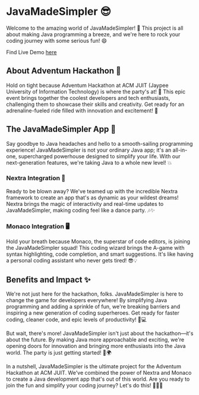 # JavaMadeSimpler 😎

Welcome to the amazing world of JavaMadeSimpler! 🚀 This project is all about making Java programming a breeze, and we're here to rock your coding journey with some serious fun! 😄

Find Live Demo [here](https://java-made-simpler.vercel.app/)

## About Adventum Hackathon 🎉

Hold on tight because Adventum Hackathon at ACM JUIT (Jaypee University of Information Technology) is where the party's at! 🎈 This epic event brings together the coolest developers and tech enthusiasts, challenging them to showcase their skills and creativity. Get ready for an adrenaline-fueled ride filled with innovation and excitement! 💪

## The JavaMadeSimpler App 📱

Say goodbye to Java headaches and hello to a smooth-sailing programming experience! JavaMadeSimpler is not your ordinary Java app; it's an all-in-one, supercharged powerhouse designed to simplify your life. With our next-generation features, we're taking Java to a whole new level! 💥

### Nextra Integration 🌟

Ready to be blown away? We've teamed up with the incredible Nextra framework to create an app that's as dynamic as your wildest dreams! Nextra brings the magic of interactivity and real-time updates to JavaMadeSimpler, making coding feel like a dance party. 🎶✨

### Monaco Integration 🖥️

Hold your breath because Monaco, the superstar of code editors, is joining the JavaMadeSimpler squad! This coding wizard brings the A-game with syntax highlighting, code completion, and smart suggestions. It's like having a personal coding assistant who never gets tired! 😎💡

## Benefits and Impact ✨

We're not just here for the hackathon, folks. JavaMadeSimpler is here to change the game for developers everywhere! By simplifying Java programming and adding a sprinkle of fun, we're breaking barriers and inspiring a new generation of coding superheroes. Get ready for faster coding, cleaner code, and epic levels of productivity! 🚀💻

But wait, there's more! JavaMadeSimpler isn't just about the hackathon—it's about the future. By making Java more approachable and exciting, we're opening doors for innovation and bringing more enthusiasts into the Java world. The party is just getting started! 🎉🌍

In a nutshell, JavaMadeSimpler is the ultimate project for the Adventum Hackathon at ACM JUIT. We've combined the power of Nextra and Monaco to create a Java development app that's out of this world. Are you ready to join the fun and simplify your coding journey? Let's do this! 🎉💪🚀

